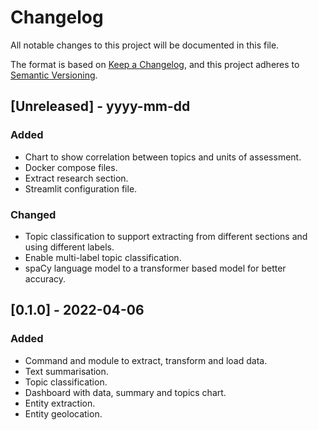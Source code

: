 # Changelog

All notable changes to this project will be documented in this file.

The format is based on [Keep a Changelog](https://keepachangelog.com/en/1.0.0/),
and this project adheres to [Semantic Versioning](https://semver.org/spec/v2.0.0.html).

## [Unreleased] - yyyy-mm-dd

### Added

- Chart to show correlation between topics and units of assessment.
- Docker compose files.
- Extract research section.
- Streamlit configuration file.

### Changed

- Topic classification to support extracting from different sections and using different labels.
- Enable multi-label topic classification.
- spaCy language model to a transformer based model for better accuracy.

## [0.1.0] - 2022-04-06

### Added

- Command and module to extract, transform and load data.
- Text summarisation.
- Topic classification.
- Dashboard with data, summary and topics chart.
- Entity extraction.
- Entity geolocation.
